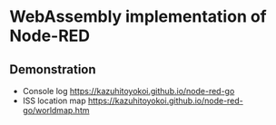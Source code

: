# WebAssembly implementation of Node-RED

## Demonstration
- Console log
https://kazuhitoyokoi.github.io/node-red-go
- ISS location map
https://kazuhitoyokoi.github.io/node-red-go/worldmap.htm
